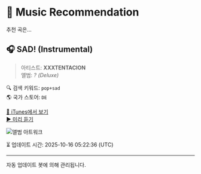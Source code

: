 
# 🎵 Music Recommendation

추천 곡은...

## 🎧 SAD! (Instrumental)  
> 아티스트: **XXXTENTACION**  
> 앨범: _? (Deluxe)_  

🔍 검색 키워드: `pop+sad`  
🌎 국가 스토어: `DE`

[🔗 iTunes에서 보기](https://music.apple.com/de/album/sad-instrumental/1474891456?i=1474891815&uo=4)  
[▶️ 미리 듣기](https://audio-ssl.itunes.apple.com/itunes-assets/AudioPreview112/v4/cb/df/43/cbdf43c3-80ae-8ffc-d617-40277aea8fd6/mzaf_4110932382915716391.plus.aac.p.m4a)

![앨범 아트워크](https://is1-ssl.mzstatic.com/image/thumb/Music126/v4/93/49/bb/9349bb3b-317d-57c3-966a-71fa25247dc2/19UMGIM41705.rgb.jpg/100x100bb.jpg)

⏳ 업데이트 시간: 2025-10-16 05:22:36 (UTC)

---
자동 업데이트 봇에 의해 관리됩니다.
